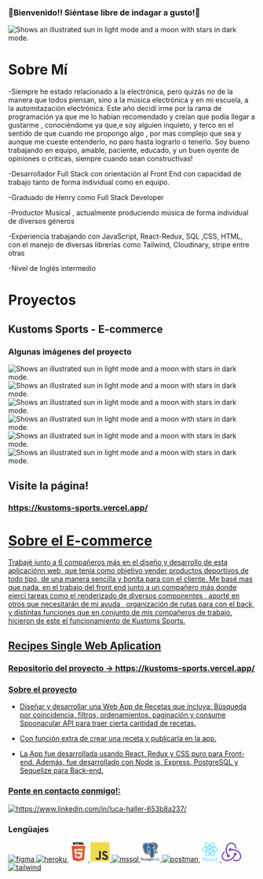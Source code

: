 ### 👋Bienvenido!! Siéntase libre de indagar a gusto!👋
<picture>
 
  <img alt="Shows an illustrated sun in light mode and a moon with stars in dark mode." src="[https://user-images.githubusercontent.com/101752050/199621694-1b48786d-32c5-4176-ba0e-c2b5c864c875.png]">

 
</picture>

# Sobre Mí
-Siempre he estado relacionado a la electrónica, pero quizás no de la manera que todos piensan, sino a la música electrónica y en mi escuela, a la automitazación electrónica.
 Este año decidí irme por la rama de programación ya que me lo habían recomendado y creían que podía llegar a gustarme , conociéndome ya que,e soy alguien inquieto, y terco en el sentido de que cuando me propongo algo , por mas complejo que sea y aunque me cueste entenderlo, no paro hasta lograrlo o tenerlo.
Soy bueno trabajando en equipo, amable, paciente, educado, y un buen oyente de opiniones o criticas, siempre cuando sean constructivas! 

-Desarrollador Full Stack con orientación al Front End con capacidad de trabajo tanto de forma individual  como en equipo.

-Graduado de Henry como Full Stack Developer

-Productor Musical , actualmente produciendo música de forma individual de diversos géneros 

-Experiencia trabajando con JavaScript, React-Redux, SQL ,CSS, HTML, con el manejo de diversas librerías como Tailwind, Cloudinary, stripe entre otras

-Nivel de Inglés intermedio
# Proyectos

<h2>Kustoms Sports - E-commerce</h2>

<h3>Algunas imágenes del proyecto</h3>
<picture>
 
  <img alt="Shows an illustrated sun in light mode and a moon with stars in dark mode." src="https://user-images.githubusercontent.com/101752050/195197002-83647a49-32eb-42fd-9216-cbcae51dc508.png">
 
</picture>
<picture>
 
  <img alt="Shows an illustrated sun in light mode and a moon with stars in dark mode." src="https://user-images.githubusercontent.com/101752050/195199471-9a34335f-af78-4f1f-80ae-0e4ce4cad8a0.png">
 
</picture>
<picture>
 
  <img alt="Shows an illustrated sun in light mode and a moon with stars in dark mode." src="https://user-images.githubusercontent.com/101752050/195199603-a24b9609-66b8-4886-8248-b6f36947f803.png">
 
</picture>
<picture>
 
  <img alt="Shows an illustrated sun in light mode and a moon with stars in dark mode." src="https://user-images.githubusercontent.com/101752050/195200406-ddcaa584-1cad-416f-b49a-1ea4f4c198bc.png">
 
</picture>
<picture>
 
  <img alt="Shows an illustrated sun in light mode and a moon with stars in dark mode." src="https://user-images.githubusercontent.com/101752050/195203165-f4a02c73-2f40-4b26-b9bf-33b3181af47d.png">
 
</picture>
<picture>
 
  <img alt="Shows an illustrated sun in light mode and a moon with stars in dark mode." src="https://user-images.githubusercontent.com/101752050/195203204-bc51a9df-7de9-4a7c-9d72-931e9e8c9e38.png">
 
</picture>

<h2>Visite la página!<h3> <a href="https://kustoms-sports.vercel.app/" /> https://kustoms-sports.vercel.app/</h3></h2>

# Sobre el E-commerce
Trabajé junto a 6 compañeros más en el diseño y desarrollo de esta aplicaciónn web, que tenía como objetivo vender productos deportivos de todo tipo, de una manera sencilla y bonita para con el cliente.
Me basé mas que nada, en el trabajo del front end junto a un compañero más,donde ejercí tareas como el renderizado de diversos componentes , aporté en otros que necesitarán de mi ayuda , organización de rutas para con el back, y distintas funciones que en conjunto de mis compañeros de trabajo, hicieron de este el funcionamiento de Kustoms Sports.
<h2>Recipes Single Web Aplication</h2>
<h3>Repositorio del proyecto -><a href="https://github.com/lucahaller/PiFood" /> https://kustoms-sports.vercel.app/</h3></h3>

<h3> Sobre el proyecto </h3>

* Diseñar y desarrollar una Web App de Recetas que incluya: Búsqueda por coincidencia, filtros, ordenamientos, paginación y consume Spoonacular API para traer cierta     cantidad de recetas. 
* Con función extra de crear una receta y publicarla en la app.

* La App fue desarrollada usando React, Redux y CSS puro para Front-end. Además, fue desarrollado con Node js, Express, PostgreSQL y Sequelize para Back-end.


<h3 align="left">Ponte en contacto conmigo!:</h3>
<p align="left">
<a href="https://linkedin.com/in/https://www.linkedin.com/in/luca-haller-653b8a237/" target="blank"><img align="center" src="https://raw.githubusercontent.com/rahuldkjain/github-profile-readme-generator/master/src/images/icons/Social/linked-in-alt.svg" alt="https://www.linkedin.com/in/luca-haller-653b8a237/" height="30" width="40" /></a>
</p>

<h3 align="left">Lengüajes</h3>
<p align="left"> <a href="https://www.figma.com/" target="_blank" rel="noreferrer"> <img src="https://www.vectorlogo.zone/logos/figma/figma-icon.svg" alt="figma" width="40" height="40"/> </a> <a href="https://heroku.com" target="_blank" rel="noreferrer"> <img src="https://www.vectorlogo.zone/logos/heroku/heroku-icon.svg" alt="heroku" width="40" height="40"/> </a> <a href="https://www.w3.org/html/" target="_blank" rel="noreferrer"> <img src="https://raw.githubusercontent.com/devicons/devicon/master/icons/html5/html5-original-wordmark.svg" alt="html5" width="40" height="40"/> </a> <a href="https://developer.mozilla.org/en-US/docs/Web/JavaScript" target="_blank" rel="noreferrer"> <img src="https://raw.githubusercontent.com/devicons/devicon/master/icons/javascript/javascript-original.svg" alt="javascript" width="40" height="40"/> </a> <a href="https://www.microsoft.com/en-us/sql-server" target="_blank" rel="noreferrer"> <img src="https://www.svgrepo.com/show/303229/microsoft-sql-server-logo.svg" alt="mssql" width="40" height="40"/> </a> <a href="https://www.postgresql.org" target="_blank" rel="noreferrer"> <img src="https://raw.githubusercontent.com/devicons/devicon/master/icons/postgresql/postgresql-original-wordmark.svg" alt="postgresql" width="40" height="40"/> </a> <a href="https://postman.com" target="_blank" rel="noreferrer"> <img src="https://www.vectorlogo.zone/logos/getpostman/getpostman-icon.svg" alt="postman" width="40" height="40"/> </a> <a href="https://reactjs.org/" target="_blank" rel="noreferrer"> <img src="https://raw.githubusercontent.com/devicons/devicon/master/icons/react/react-original-wordmark.svg" alt="react" width="40" height="40"/> </a> <a href="https://redux.js.org" target="_blank" rel="noreferrer"> <img src="https://raw.githubusercontent.com/devicons/devicon/master/icons/redux/redux-original.svg" alt="redux" width="40" height="40"/> </a> <a href="https://tailwindcss.com/" target="_blank" rel="noreferrer"> <img src="https://www.vectorlogo.zone/logos/tailwindcss/tailwindcss-icon.svg" alt="tailwind" width="40" height="40"/> </a> </p>










